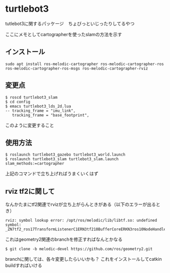 # turtlebot3
tutlebot3に関するパッケージ　ちょびっといじったりしてるやつ

ここにメモとしてcartographerを使ったslamの方法を示す
## インストール
  ```shell 
  sudo apt install ros-melodic-cartographer ros-melodic-cartographer-ros ros-melodic-cartographer-ros-msgs ros-melodic-cartographer-rviz
  ```
## 変更点
  ```shell
  $ roscd turtlebot3_slam
  $ cd config
  $ emacs turtlebot3_lds_2d.lua
  -- tracking_frame = "imu_link",
     tracking_frame = "base_footprint",
  ```
  このように変更すること
  
## 使用方法
  ```shell
  $ roslaunch turtlebot3_gazebo turtlebot3_world.launch
  $ roslaunch turtlebot3_slam turtlebot3_slam.launch slam_methods:=cartographer
  ```
  上記のコマンドで立ち上げればうまくいくはず
  
## rviz tf2に関して
なんかたまにtf2関連でrvizが立ち上がらんときがある（以下のエラーが出るとき）
  ```shell
  rviz: symbol lookup error: /opt/ros/melodic/lib/libtf.so: undefined symbol: _ZN7tf2_ros17TransformListenerC1ERN3tf210BufferCoreERKN3ros10NodeHandleEb
  ```
これはgeometry2関連のbranchを修正すればなんとかなる
  ```shell
  $ git clone -b melodic-devel https://github.com/ros/geometry2.git
  ```
  branchに関しては、各々変更したらいいかも？
  これをインストールしてcatkin buildすればいける
